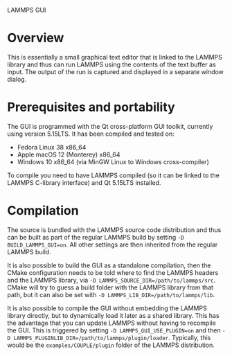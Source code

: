 LAMMPS GUI

# Overview

This is essentially a small graphical text editor that is linked to the LAMMPS
library and thus can run LAMMPS using the contents of the text buffer as input.
The output of the run is captured and displayed in a separate window dialog.

# Prerequisites and portability

The GUI is programmed with the Qt cross-platform GUI toolkit, currently using
version 5.15LTS. It has been compiled and tested on:
- Fedora Linux 38 x86\_64
- Apple macOS 12 (Monterey) x86\_64
- Windows 10 x86_64 (via MinGW Linux to Windows cross-compiler)

To compile you need to have LAMMPS compiled (so it can be linked to the LAMMPS
C-library interface) and Qt 5.15LTS installed.

# Compilation

The source is bundled with the LAMMPS source code distribution and thus can be
built as part of the regular LAMMPS build by setting `-D BUILD_LAMMPS_GUI=on`.
All other settings are then inherited from the regular LAMMPS build.

It is also possible to build the GUI as a standalone compilation, then the
CMake configuration needs to be told where to find the LAMMPS headers and
the LAMMPS library, via `-D LAMMPS_SOURCE_DIR=/path/to/lammps/src`. CMake
will try to guess a build folder with the LAMMPS library from that path,
but it can also be set with `-D LAMMPS_LIB_DIR=/path/to/lammps/lib`.

It is also possible to compile the GUI without embedding the LAMMPS library
directly, but to dynamically load it later as a shared library. This has
the advantage that you can update LAMMPS without having to recompile the GUI.
This is triggered by setting `-D LAMMPS_GUI_USE_PLUGIN=on` and then
`-D LAMMPS_PLUGINLIB_DIR=/path/to/lammps/plugin/loader`. Typically, this
would be the `examples/COUPLE/plugin` folder of the LAMMPS distribution.

